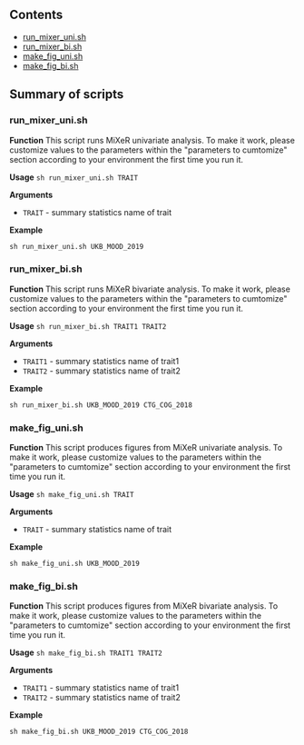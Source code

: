 ## Contents

* [run_mixer_uni.sh](#run_mixer_unish)
* [run_mixer_bi.sh](#run_mixer_bish)
* [make_fig_uni.sh](#make_fig_unish)
* [make_fig_bi.sh](#make_fig_bish)

## Summary of scripts

### run_mixer_uni.sh

**Function**
This script runs MiXeR univariate analysis. To make it work, please
customize values to the parameters within the "parameters to cumtomize"
section according to your environment the first time you run it.

**Usage** ``sh run_mixer_uni.sh TRAIT``

**Arguments**
* `TRAIT` - summary statistics name of trait

**Example**
```
sh run_mixer_uni.sh UKB_MOOD_2019
```

### run_mixer_bi.sh

**Function**
This script runs MiXeR bivariate analysis. To make it work, please
customize values to the parameters within the "parameters to cumtomize"
section according to your environment the first time you run it.

**Usage** ``sh run_mixer_bi.sh TRAIT1 TRAIT2``

**Arguments**
* `TRAIT1` - summary statistics name of trait1
* `TRAIT2` - summary statistics name of trait2

**Example**
```
sh run_mixer_bi.sh UKB_MOOD_2019 CTG_COG_2018
```

### make_fig_uni.sh

**Function**
This script produces figures from MiXeR univariate analysis. To make it work,
please customize values to the parameters within the "parameters to cumtomize"
section according to your environment the first time you run it.

**Usage** ``sh make_fig_uni.sh TRAIT``

**Arguments**
* `TRAIT` - summary statistics name of trait

**Example**
```
sh make_fig_uni.sh UKB_MOOD_2019
```

### make_fig_bi.sh

**Function**
This script produces figures from MiXeR bivariate analysis. To make it work,
please customize values to the parameters within the "parameters to cumtomize"
section according to your environment the first time you run it.

**Usage** ``sh make_fig_bi.sh TRAIT1 TRAIT2``

**Arguments**
* `TRAIT1` - summary statistics name of trait1
* `TRAIT2` - summary statistics name of trait2

**Example**
```
sh make_fig_bi.sh UKB_MOOD_2019 CTG_COG_2018
```
